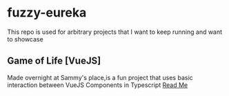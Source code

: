 # fuzzy-eureka
This repo is used for arbitrary projects that I want to keep running and want to showcase

## Game of Life [VueJS]

Made overnight at Sammy's place,is a fun project that uses basic interaction between VueJS Components in Typescript
[Read Me](https://github.com/earthshakira/fuzzy-eureka/blob/master/game-of-life-vue/README.md)
